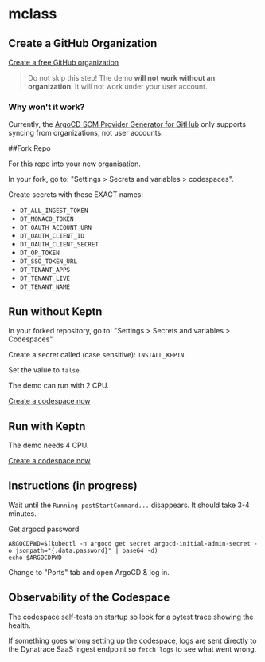 # mclass

##  Create a GitHub Organization

[Create a free GitHub organization](https://github.com/account/organizations/new?plan=free)

> Do not skip this step! The demo **will not work without an organization**. It will not work under your user account.

### Why won't it work?

Currently, the [ArgoCD SCM Provider Generator for GitHub](https://argocd-applicationset.readthedocs.io/en/stable/Generators-SCM-Provider/#github) only supports syncing from organizations, not user accounts.

##Fork Repo

For this repo into your new organisation.

In your fork, go to: "Settings > Secrets and variables > codespaces".

Create secrets with these EXACT names:

- `DT_ALL_INGEST_TOKEN`
- `DT_MONACO_TOKEN`
- `DT_OAUTH_ACCOUNT_URN`
- `DT_OAUTH_CLIENT_ID`
- `DT_OAUTH_CLIENT_SECRET`
- `DT_OP_TOKEN`
- `DT_SSO_TOKEN_URL`
- `DT_TENANT_APPS`
- `DT_TENANT_LIVE`
- `DT_TENANT_NAME`

## Run without Keptn

In your forked repository, go to: "Settings > Secrets and variables > Codespaces"

Create a secret called (case sensitive): `INSTALL_KEPTN`

Set the value to `false`.

The demo can run with 2 CPU.

[Create a codespace now](https://github.com/codespaces/new)

## Run with Keptn

The demo needs 4 CPU.

[Create a codespace now](https://github.com/codespaces/new)

## Instructions (in progress)

Wait until the `Running postStartCommand...` disappears. It should take 3-4 minutes.

Get argocd password
```
ARGOCDPWD=$(kubectl -n argocd get secret argocd-initial-admin-secret -o jsonpath="{.data.password}" | base64 -d)
echo $ARGOCDPWD
```

Change to "Ports" tab and open ArgoCD & log in.

## Observability of the Codespace

The codespace self-tests on startup so look for a pytest trace showing the health.

If something goes wrong setting up the codespace, logs are sent directly to the Dynatrace SaaS ingest endpoint so `fetch logs` to see what went wrong.